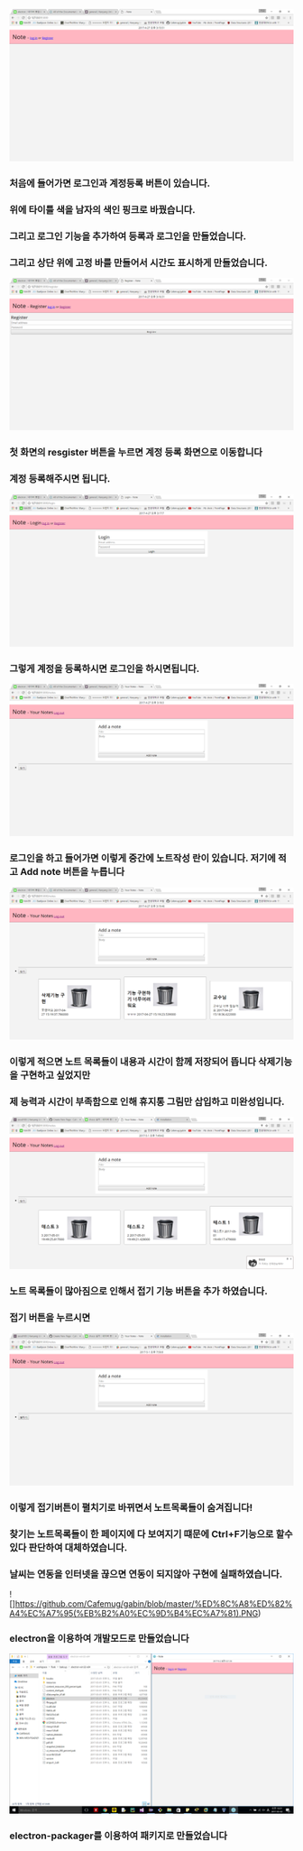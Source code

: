 ![](https://github.com/Cafemug/gabin/blob/master/%EC%B2%98%EC%9D%8C%ED%99%94%EB%A9%B4.PNG)
### 처음에 들어가면 로그인과 계정등록 버튼이 있습니다.
### 위에 타이틀 색을 남자의 색인 핑크로 바꿨습니다.
### 그리고 로그인 기능을 추가하여 등록과 로그인을 만들었습니다.
### 그리고 상단 위에 고정 바를 만들어서 시간도 표시하게 만들었습니다.

![](https://github.com/Cafemug/gabin/blob/master/%EA%B3%84%EC%A0%95%EB%93%B1%EB%A1%9D%ED%99%94%EB%A9%B4.PNG)
### 첫 화면의 resgister 버튼을 누르면 계정 등록 화면으로 이동합니다 
### 계정 등록해주시면 됩니다.

![](https://github.com/Cafemug/gabin/blob/master/%EB%A1%9C%EA%B7%B8%EC%9D%B8.PNG)
### 그렇게 계정을 등록하시면 로그인을 하시면됩니다.

 ![](https://github.com/Cafemug/gabin/blob/master/%EB%A9%94%EC%9D%B8%EB%85%B8%ED%8A%B8%ED%99%94%EB%A9%B4.PNG)
### 로그인을 하고 들어가면 이렇게 중간에 노트작성 란이 있습니다. 저기에 적고 Add note 버튼을 누릅니다

![](https://github.com/Cafemug/gabin/blob/master/%EB%85%B8%ED%8A%B8%EB%A9%94%EC%9D%B8.PNG)
### 이렇게 적으면 노트 목록들이 내용과 시간이 함께 저장되어 뜹니다 삭제기능을 구현하고 싶었지만 
### 제 능력과 시간이 부족함으로 인해 휴지통 그림만 삽입하고 미완성입니다.

![](https://github.com/Cafemug/gabin/blob/master/%EC%A0%91%EA%B8%B0%EC%A0%84.PNG)
### 노트 목록들이 많아짐으로 인해서 접기 기능 버튼을 추가 하였습니다.
### 접기 버튼을 누르시면

![](https://github.com/Cafemug/gabin/blob/master/%EC%A0%91%EA%B8%B0%ED%9B%84.PNG)
### 이렇게 접기버튼이 펼치기로 바뀌면서 노트목록들이 숨겨집니다!

### 찾기는 노트목록들이 한 페이지에 다 보여지기 떄문에 Ctrl+F기능으로 할수 있다 판단하여 대체하였습니다.
### 날씨는 연동을 인터넷을 끊으면 연동이 되지않아 구현에 실패하였습니다.

![]https://github.com/Cafemug/gabin/blob/master/%ED%8C%A8%ED%82%A4%EC%A7%95(%EB%B2%A0%EC%9D%B4%EC%A7%81).PNG)
### electron을 이용하여 개발모드로 만들었습니다

![](https://github.com/Cafemug/gabin/blob/master/%ED%8C%A8%ED%82%A4%EC%A7%95(%EB%B0%B0%ED%8F%AC).PNG)
### electron-packager를 이용하여 패키지로 만들었습니다